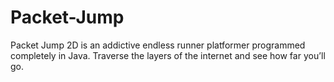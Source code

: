# Packet-Jump
Packet Jump 2D is an addictive endless runner platformer programmed completely in Java. Traverse the layers of the internet and see how far you’ll go.
